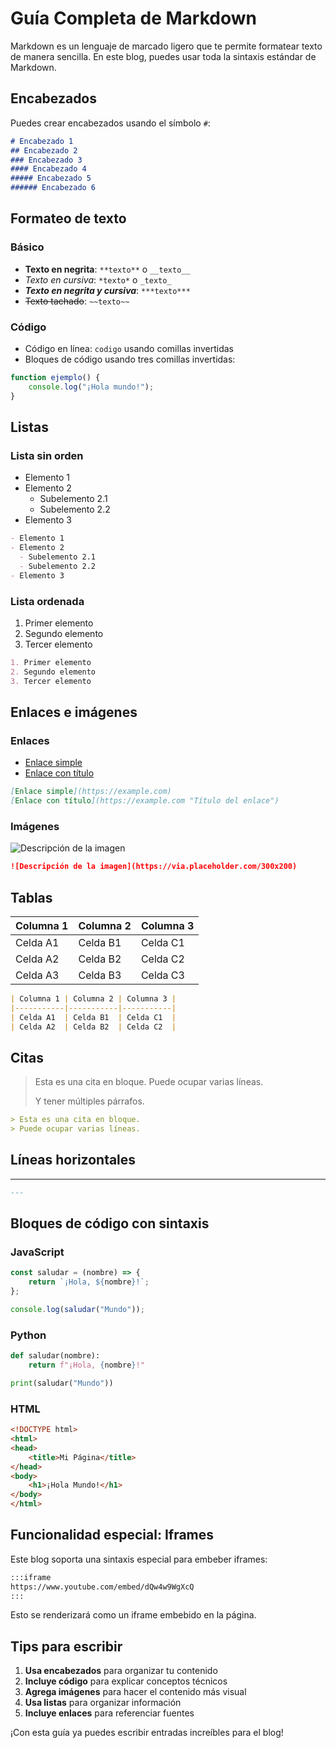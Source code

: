 # Guía Completa de Markdown

Markdown es un lenguaje de marcado ligero que te permite formatear texto de manera sencilla. En este blog, puedes usar toda la sintaxis estándar de Markdown.

## Encabezados

Puedes crear encabezados usando el símbolo `#`:

```markdown
# Encabezado 1
## Encabezado 2
### Encabezado 3
#### Encabezado 4
##### Encabezado 5
###### Encabezado 6
```

## Formateo de texto

### Básico

- **Texto en negrita**: `**texto**` o `__texto__`
- *Texto en cursiva*: `*texto*` o `_texto_`
- ***Texto en negrita y cursiva***: `***texto***`
- ~~Texto tachado~~: `~~texto~~`

### Código

- Código en línea: `codigo` usando comillas invertidas
- Bloques de código usando tres comillas invertidas:

```javascript
function ejemplo() {
    console.log("¡Hola mundo!");
}
```

## Listas

### Lista sin orden

- Elemento 1
- Elemento 2
  - Subelemento 2.1
  - Subelemento 2.2
- Elemento 3

```markdown
- Elemento 1
- Elemento 2
  - Subelemento 2.1
  - Subelemento 2.2
- Elemento 3
```

### Lista ordenada

1. Primer elemento
2. Segundo elemento
3. Tercer elemento

```markdown
1. Primer elemento
2. Segundo elemento
3. Tercer elemento
```

## Enlaces e imágenes

### Enlaces

- [Enlace simple](https://example.com)
- [Enlace con título](https://example.com "Título del enlace")

```markdown
[Enlace simple](https://example.com)
[Enlace con título](https://example.com "Título del enlace")
```

### Imágenes

![Descripción de la imagen](https://blogger.googleusercontent.com/img/a/AVvXsEg84NFSz1z5LQWYAcnZ0We0MtCWnOY6mRDqRFT0Rz9h5DD-vTIGLNblqF_kXFHuyNljj1fmhvvndKDjmWKJRH4k5yzGzQXy4fTdzJHVRM0Aqz6ufceoZQP5eYcf2cgx2l_GOt2ovMo4G5H439PTse-REsywKwy2ZrS5-Yf_W0UnDxG7h-22rRBjF-ZQ0bw)

```markdown
![Descripción de la imagen](https://via.placeholder.com/300x200)
```

## Tablas

| Columna 1 | Columna 2 | Columna 3 |
|-----------|-----------|-----------|
| Celda A1  | Celda B1  | Celda C1  |
| Celda A2  | Celda B2  | Celda C2  |
| Celda A3  | Celda B3  | Celda C3  |

```markdown
| Columna 1 | Columna 2 | Columna 3 |
|-----------|-----------|-----------|
| Celda A1  | Celda B1  | Celda C1  |
| Celda A2  | Celda B2  | Celda C2  |
```

## Citas

> Esta es una cita en bloque.
> Puede ocupar varias líneas.
> 
> Y tener múltiples párrafos.

```markdown
> Esta es una cita en bloque.
> Puede ocupar varias líneas.
```

## Líneas horizontales

---

```markdown
---
```

## Bloques de código con sintaxis

### JavaScript
```javascript
const saludar = (nombre) => {
    return `¡Hola, ${nombre}!`;
};

console.log(saludar("Mundo"));
```

### Python
```python
def saludar(nombre):
    return f"¡Hola, {nombre}!"

print(saludar("Mundo"))
```

### HTML
```html
<!DOCTYPE html>
<html>
<head>
    <title>Mi Página</title>
</head>
<body>
    <h1>¡Hola Mundo!</h1>
</body>
</html>
```

## Funcionalidad especial: Iframes

Este blog soporta una sintaxis especial para embeber iframes:

```markdown
:::iframe
https://www.youtube.com/embed/dQw4w9WgXcQ
:::
```

Esto se renderizará como un iframe embebido en la página.

## Tips para escribir

1. **Usa encabezados** para organizar tu contenido
2. **Incluye código** para explicar conceptos técnicos
3. **Agrega imágenes** para hacer el contenido más visual
4. **Usa listas** para organizar información
5. **Incluye enlaces** para referenciar fuentes

¡Con esta guía ya puedes escribir entradas increíbles para el blog!
